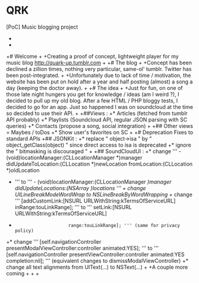 QRK
===

[PoC] Music blogging project

+
+
+# Welcome
+
+Creating a proof of concept, lightweight player for my music blog http://quark-up.tumblr.com
+
+# The blog
+
+Concept has been declined a zillion times, nothing very particular, same-ol' tumblr. Twitter has been post-integrated.
+
+Unfortunately due to lack of time / motivation, the website has been put on hold after a year and half posting (almost) a song a day (keeping the doctor away).
+
+# The idea
+
+Just for fun, on one of those late night hungers you get for knowledge / ideas (am I weird ?), I decided to pull up my old blog. After a few HTML / PHP bloggy tests, I decided to go for an app. Just so happened I was on soundcloud at the time so decided to use their API. 
+
+##Views :
+* Articles (fetched from tumblr API probably)
+* Playlists (Soundcloud API, regular JSON parsing with SC queries)
+* Contacts (propose a song, social integration)
+
+## Other views = Maybes / toDos
+* Show user's favorites on SC
+
+# Deprecation Fixes to standard APIs
+## JSONKit : 
+* replace " object->isa " by  " object_getClass(object) " since direct access to isa is deprecated
+* ignore the " bitmasking is discouraged "
+
+## SoundCloudUI :
+* change ''' - (void)locationManager:(CLLocationManager *)manager didUpdateToLocation:(CLLocation *)newLocation fromLocation:(CLLocation *)oldLocation 
+ ''' to ''' - (void)locationManager:(CLLocationManager *)manager didUpdateLocations:(NSArray *)locations '''
+* change UILineBreakModeWordWrap to NSLineBreakByWordWrapping
+* change ''' [addCustomLink:[NSURL URLWithString:kTermsOfServiceURL] inRange:touLinkRange]; ''' to ''' setLink:[NSURL URLWithString:kTermsOfServiceURL]
+                         range:touLinkRange]; ''' (same for privacy policy)
+* change ''' [self.navigationController presentModalViewController:controller animated:YES]; ''' to ''' [self.navigationController presentViewController:controller animated:YES completion:nil]; ''' (equivalent changes to dismissModalViewController)
+* change all text alignments from UIText(...) to NSText(...)
+
+A couple more coming
+
+
+
